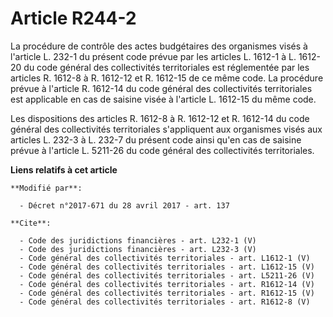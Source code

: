 # Article R244-2

La procédure de contrôle des actes budgétaires des organismes visés à l'article L. 232-1 du présent code prévue par les
articles L. 1612-1 à L. 1612-20 du code général des collectivités territoriales est réglementée par les articles R. 1612-8 à
R. 1612-12 et R. 1612-15 de ce même code. La procédure prévue à l'article R. 1612-14 du code général des collectivités
territoriales est applicable en cas de saisine visée à l'article L. 1612-15 du même code. 

Les dispositions des articles R. 1612-8 à R. 1612-12 et R. 1612-14 du code général des collectivités territoriales
s'appliquent aux organismes visés aux articles L. 232-3 à L. 232-7 du présent code ainsi qu'en cas de saisine prévue à
l'article L. 5211-26 du code général des collectivités territoriales.

**Liens relatifs à cet article**

	**Modifié par**:

	  - Décret n°2017-671 du 28 avril 2017 - art. 137

	**Cite**:

	  - Code des juridictions financières - art. L232-1 (V)
	  - Code des juridictions financières - art. L232-3 (V)
	  - Code général des collectivités territoriales - art. L1612-1 (V)
	  - Code général des collectivités territoriales - art. L1612-15 (V)
	  - Code général des collectivités territoriales - art. L5211-26 (V)
	  - Code général des collectivités territoriales - art. R1612-14 (V)
	  - Code général des collectivités territoriales - art. R1612-15 (V)
	  - Code général des collectivités territoriales - art. R1612-8 (V)
